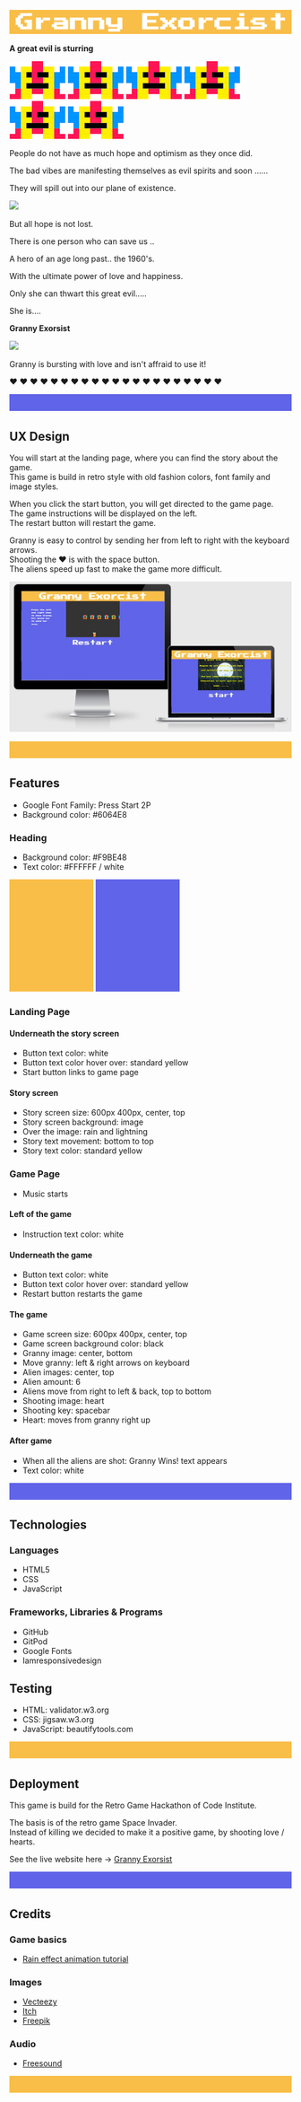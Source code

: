 ![](assets/images/header.JPG)

**A great evil is sturring**

![](assets/images/monster_one-small.png)
![](assets/images/monster_one-small.png)
![](assets/images/monster_one-small.png)
![](assets/images/monster_one-small.png)
![](assets/images/monster_one-small.png)
![](assets/images/monster_one-small.png)

People do not have as much hope and optimism as they once did.

The bad vibes are manifesting themselves as evil spirits and soon ...... 

They will spill out into our plane of existence.

![](assets/images/intro-background.png)

But all hope is not lost.

There is one person who can save us ..

A hero of an age long past.. the 1960's.

With the ultimate power of love and happiness.

Only she can thwart this great evil.....

She is....

**Granny Exorsist**

![](assets/images/granny-small.png)

Granny is bursting with love and isn't affraid to use it! 

:heart: :heart: :heart: :heart: :heart: :heart: :heart: :heart: :heart: :heart: :heart: :heart: :heart: :heart: :heart: :heart: :heart: :heart: :heart: :heart: :heart:

![](assets/images/blue.png)

## UX Design
You will start at the landing page, where you can find the story about the game. <br>
This game is build in retro style with old fashion colors, font family and image styles. 

When you click the start button, you will get directed to the game page.<br>
The game instructions will be displayed on the left. <br>
The restart button will restart the game.

Granny is easy to control by sending her from left to right with the keyboard arrows. <br>
Shooting the :heart: is with the space button. <br>
The aliens speed up fast to make the game more difficult.

![](assets/images/website.JPG)

![](assets/images/yellow.png)

## Features
- Google Font Family: Press Start 2P
- Background color: #6064E8
### Heading
- Background color: #F9BE48
- Text color: #FFFFFF / white


![](assets/images/F9BE48.png)
![](assets/images/6064e8.png)


### Landing Page
#### Underneath the story screen
- Button text color: white
- Button text color hover over: standard yellow
- Start button links to game page
#### Story screen
- Story screen size: 600px 400px, center, top
- Story screen background: image
- Over the image: rain and lightning
- Story text movement: bottom to top
- Story text color: standard yellow
### Game Page
- Music starts
#### Left of the game
- Instruction text color: white
#### Underneath the game
- Button text color: white
- Button text color hover over: standard yellow
- Restart button restarts the game
#### The game
- Game screen size: 600px 400px, center, top
- Game screen background color: black
- Granny image: center, bottom
- Move granny: left & right arrows on keyboard
- Alien images: center, top
- Alien amount: 6
- Aliens move from right to left & back, top to bottom
- Shooting image: heart
- Shooting key: spacebar
- Heart: moves from granny right up
#### After game
- When all the aliens are shot: Granny Wins! text appears
- Text color: white

![](assets/images/blue.png)

## Technologies
### Languages
- HTML5
- CSS
- JavaScript
### Frameworks, Libraries & Programs
- GitHub
- GitPod
- Google Fonts
- Iamresponsivedesign

## Testing
- HTML: validator.w3.org
- CSS: jigsaw.w3.org
- JavaScript: beautifytools.com

![](assets/images/yellow.png)

## Deployment

This game is build for the Retro Game Hackathon of Code Institute. 

The basis is of the retro game Space Invader. <br>
Instead of killing we decided to make it a positive game, by shooting love / hearts.

See the live website here -> [Granny Exorsist](https://dilner1.github.io/Hackathon_Game_new/)

![](assets/images/blue.png)

## Credits

### Game basics
- [Rain effect animation tutorial](https://www.youtube.com/watch?v=UuGyvCYWI3I)

### Images
- [Vecteezy](https://www.vecteezy.com) 
- [Itch](https://itch.io/)
- [Freepik](https://www.freepik.com/)

### Audio
- [Freesound](https://freesound.org/)

![](assets/images/yellow.png)